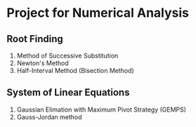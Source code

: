 # Project for Numerical Analysis

## Root Finding

1. Method of Successive Substitution
2. Newton's Method
3. Half-Interval Method (Bisection Method)

## System of Linear Equations

1. Gaussian Elimation with Maximum Pivot Strategy (GEMPS)
2. Gauss-Jordan method
